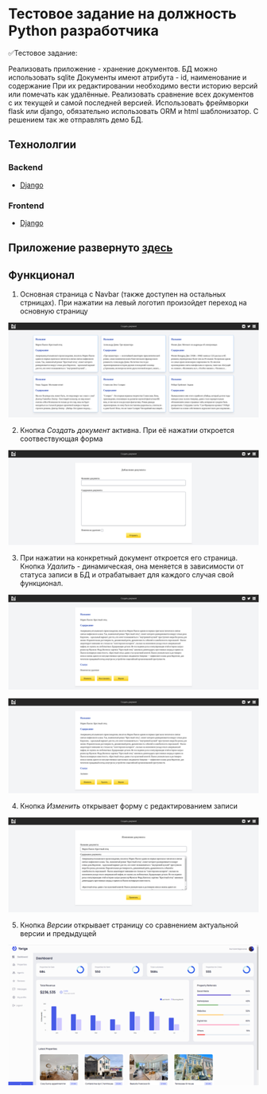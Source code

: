 # Тестовое задание на должность Python разработчика 
 
✅Тестовое задание: 

Реализовать приложение - хранение документов. 
БД можно использовать sqlite 
Документы имеют атрибута - id, наименование и содержание 
При их редактировании необходимо вести историю версий или помечать как удалённые. 
Реализовать сравнение всех документов с их текущей и самой последней версией. 
Использовать фреймворки flask или django, обязательно использовать ORM и html шаблонизатор. 
С решением так же отправлять демо БД. 

## Технололгии

### Backend
* [Django](https://www.djangoproject.com/)

### Frontend
* [Django](https://django-tailwind.readthedocs.io/en/latest)

## Приложение развернуто [здесь](https://nsign-test-task.onrender.com/) 

## Функционал

1. Основная страница с Navbar (также доступен на остальных стрницах). При нажатии на левый логотип произойдет переход на основную страницу

![Landing page](https://github.com/aboronilov/ns-test-task/blob/main/theme/static/images/list.png)

2. Кнопка *Создать документ* активна. При её нажатии откроется соотвествующая форма

![Landing page](https://github.com/aboronilov/ns-test-task/blob/main/theme/static/images/create.png)

3. При нажатии на конкретный документ откроется его страница. Кнопка *Удалить* - динамическая, она меняется в зависимости от статуса записи в БД и отрабатывает для каждого случая свой функционал.

![Landing page](https://github.com/aboronilov/ns-test-task/blob/main/theme/static/images/document-deleted.png)

![Landing page](https://github.com/aboronilov/ns-test-task/blob/main/theme/static/images/document.png)

4. Кнопка *Изменить* открывает форму с редактированием записи

![Landing page](https://github.com/aboronilov/ns-test-task/blob/main/theme/static/images/update-document.png)

5. Кнопка *Версии* открывает страницу со сравнением актуальной версии и предыдущей

![Landing page](https://github.com/aboronilov/estate/blob/main/client/src/assets/screenshots/1.png)





